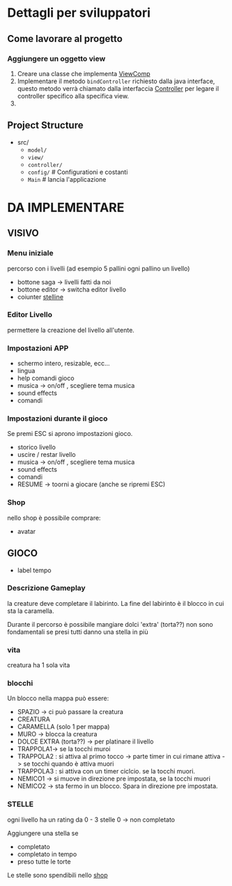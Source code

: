 # Dettagli per sviluppatori

## Come lavorare al progetto
### Aggiungere un oggetto view
1. Creare una classe che implementa [ViewComp](src/view/ViewComp.java)
2. Implementare il metodo `bindController` richiesto dalla java interface, 
questo metodo verrà chiamato dalla interfaccia [Controller](src/controller/Controller.java)
per legare il controller specifico alla specifica view.
3. 



## Project Structure

- src/
    - `model/` 
    - `view/` 
    - `controller/` 
    - `config/` # Configurationi e costanti
    - `Main` # lancia l'applicazione


# DA IMPLEMENTARE

## VISIVO
### Menu iniziale
percorso con i livelli (ad esempio 5 pallini ogni pallino un livello)
- bottone saga -> livelli fatti da noi
- bottone editor -> switcha editor livello
- coiunter [stelline](#stelle) 

[//]: # (Aggiungere foto dal gruppo)

### Editor Livello
permettere la creazione del livello all'utente. 


### Impostazioni APP
- schermo intero, resizable, ecc... 
- lingua 
- help comandi gioco
- musica -> on/off , scegliere tema musica
- sound effects
- comandi

### Impostazioni durante il gioco
Se premi ESC si aprono impostazioni gioco.
- storico livello 
- uscire / restar livello
- musica -> on/off , scegliere tema musica
- sound effects 
- comandi
- RESUME -> toorni a giocare (anche se ripremi ESC)

### Shop
nello shop è possibile comprare: 
- avatar

## GIOCO 
- label tempo

### Descrizione Gameplay 
la creature deve completare il labirinto. 
La fine del labirinto è il blocco in cui sta la caramella.

Durante il percorso è possibile mangiare dolci 'extra' (torta??) 
non sono fondamentali se presi tutti danno una stella in più

### vita
creatura ha 1 sola vita

### blocchi 
Un blocco nella mappa può essere:
- SPAZIO -> ci può passare la creatura
- CREATURA
- CARAMELLA (solo 1 per mappa)
- MURO -> blocca la creatura
- DOLCE EXTRA (torta??) -> per platinare il livello
- TRAPPOLA1-> se la tocchi muroi
- TRAPPOLA2 : si attiva al primo tocco -> parte timer in cui rimane attiva -> se tocchi quando è attiva muori
- TRAPPOLA3 : si attiva con un timer ciclcio. se la tocchi muori.
- NEMICO1 -> si muove in direzione pre impostata, se la tocchi muori
- NEMICO2 -> sta fermo in un blocco. Spara in direzione pre impostata.






### STELLE
ogni livello ha un rating da 0 - 3 stelle
0 -> non completato 

Aggiungere una stella se 
- completato 
- completato in tempo 
- preso tutte le torte

Le stelle sono spendibili nello [shop](#shop)





